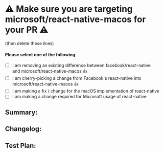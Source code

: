 # :warning: Make sure you are targeting microsoft/react-native-macos for your PR :warning:
(then delete these lines)

<!-- Thanks for submitting a pull request! We appreciate you spending the time to work on these changes. Please provide enough information so that others can review your pull request. The four fields below are mandatory. -->

<!-- This fork of react-native provides React Native for macOS for the community.  It also contains some changes that are required for usage internal to Microsoft.  We are working on reducing the diff between Facebook's public version of react-native and our microsoft/react-native-macos fork.  Long term, we want this fork to only contain macOS concerns and have the other iOS and Android concerns contributed upstream.

If you are making a new change then one of the following should be done:
- Consider if it is possible to achieve the desired behavior without making a change to microsoft/react-native-macos.  Often a change can be made in a layer above in facebook/react-native instead.
- Create a corresponding PR against [facebook/react-native](https://github.com/facebook/react-native)
**Note:** Ideally you would wait for Facebook feedback before submitting to Microsoft, since we want to ensure that this fork doesn't deviate from upstream.
-->

#### Please select one of the following
- [ ] I am removing an existing difference between facebook/react-native and microsoft/react-native-macos :thumbsup:
- [ ] I am cherry-picking a change from Facebook's react-native into microsoft/react-native-macos :thumbsup:
- [ ] I am making a fix / change for the macOS implementation of react-native
- [ ] I am making a change required for Microsoft usage of react-native

## Summary:

<!-- Explain the **motivation** for making this change. What existing problem does the pull request solve? -->

## Changelog:

<!-- Help reviewers and the release process by writing your own changelog entry.

Pick one each for the category and type tags:

[ANDROID|GENERAL|IOS|INTERNAL] [BREAKING|ADDED|CHANGED|DEPRECATED|REMOVED|FIXED|SECURITY] - Message

For more details, see:
https://reactnative.dev/contributing/changelogs-in-pull-requests
-->

## Test Plan:

<!-- Demonstrate the code is solid. Example: The exact commands you ran and their output, screenshots / videos if the pull request changes the user interface. -->
